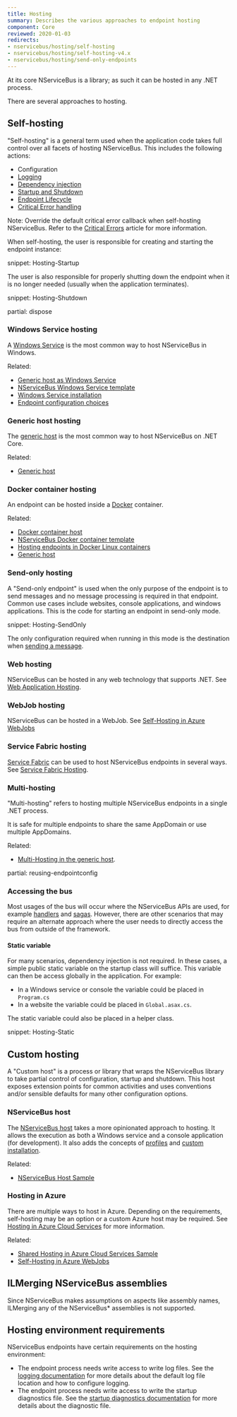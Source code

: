 ```yaml
---
title: Hosting
summary: Describes the various approaches to endpoint hosting
component: Core
reviewed: 2020-01-03
redirects:
- nservicebus/hosting/self-hosting
- nservicebus/hosting/self-hosting-v4.x
- nservicebus/hosting/send-only-endpoints
---
```


At its core NServiceBus is a library; as such it can be hosted in any .NET process.

There are several approaches to hosting.

## Self-hosting

"Self-hosting" is a general term used when the application code takes full control over all facets of hosting NServiceBus. This includes the following actions:

 * Configuration
 * [Logging](/nservicebus/logging)
 * [Dependency injection](/nservicebus/dependency-injection/)
 * [Startup and Shutdown](/samples/startup-shutdown-sequence/)
 * [Endpoint Lifecycle](/nservicebus/lifecycle/)
 * [Critical Error handling](critical-errors.md)

Note: Override the default critical error callback when self-hosting NServiceBus. Refer to the [Critical Errors](/nservicebus/hosting/critical-errors.md) article for more information.

When self-hosting, the user is responsible for creating and starting the endpoint instance:

snippet: Hosting-Startup

The user is also responsible for properly shutting down the endpoint when it is no longer needed (usually when the application terminates).

snippet: Hosting-Shutdown

partial: dispose


### Windows Service hosting

A [Windows Service](https://docs.microsoft.com/en-us/dotnet/framework/windows-services/introduction-to-windows-service-applications) is the most common way to host NServiceBus in Windows.

Related:
 * [Generic host as Windows Service](/samples/hosting/generic-host)
 * [NServiceBus Windows Service template](/nservicebus/dotnet-templates.md#nservicebus-windows-service)
 * [Windows Service installation](windows-service.md)
 * [Endpoint configuration choices](/samples/endpoint-configuration/)

### Generic host hosting

The [generic host](https://docs.microsoft.com/en-us/aspnet/core/fundamentals/host/generic-host) is the most common way to host NServiceBus on .NET Core.

Related:
 * [Generic host](/samples/hosting/generic-host)

### Docker container hosting

An endpoint can be hosted inside a [Docker](https://www.docker.com/) container.

Related:
 * [Docker container host](/nservicebus/hosting/docker-host/)
 * [NServiceBus Docker container template](/nservicebus/dotnet-templates.md#nservicebus-docker-container)
 * [Hosting endpoints in Docker Linux containers](/samples/hosting/docker/)
 * [Generic host](/samples/hosting/generic-host)

### Send-only hosting

A "Send-only endpoint" is used when the only purpose of the endpoint is to send messages and no message processing is required in that endpoint. Common use cases include websites, console applications, and windows applications. This is the code for starting an endpoint in send-only mode.

snippet: Hosting-SendOnly

The only configuration required when running in this mode is the destination when [sending a message](/nservicebus/messaging/send-a-message.md).


### Web hosting

NServiceBus can be hosted in any web technology that supports .NET. See [Web Application Hosting](web-application.md).

### WebJob hosting

NServiceBus can be hosted in a WebJob. See [Self-Hosting in Azure WebJobs](/samples/azure/webjob-host)

### Service Fabric hosting

[Service Fabric](https://docs.microsoft.com/en-us/azure/service-fabric/) can be used to host NServiceBus endpoints in several ways. See [Service Fabric Hosting](/nservicebus/hosting/service-fabric-hosting).


### Multi-hosting

"Multi-hosting" refers to hosting multiple NServiceBus endpoints in a single .NET process.

It is safe for multiple endpoints to share the same AppDomain or use multiple AppDomains.

Related:

 * [Multi-Hosting in the generic host](/samples/hosting/generic-multi-hosting/).

partial: reusing-endpointconfig

### Accessing the bus

Most usages of the bus will occur where the NServiceBus APIs are used, for example [handlers](/nservicebus/handlers/) and [sagas](/nservicebus/sagas/). However, there are other scenarios that may require an alternate approach where the user needs to directly access the bus from outside of the framework.


#### Static variable

For many scenarios, dependency injection is not required. In these cases, a simple public static variable on the startup class will suffice. This variable can then be access globally in the application. For example:

 * In a Windows service or console the variable could be placed in `Program.cs`
 * In a website the variable could be placed in `Global.asax.cs`.

The static variable could also be placed in a helper class.

snippet: Hosting-Static


## Custom hosting

A "Custom host" is a process or library that wraps the NServiceBus library to take partial control of configuration, startup and shutdown. This host exposes extension points for common activities and uses conventions and/or sensible defaults for many other configuration options.


### NServiceBus host

The [NServiceBus host](/nservicebus/hosting/nservicebus-host/) takes a more opinionated approach to hosting. It allows the execution as both a Windows service and a console application (for development). It also adds the concepts of [profiles](/nservicebus/hosting/nservicebus-host/profiles.md) and [custom installation](/nservicebus/hosting/nservicebus-host/installation.md).

Related:

 * [NServiceBus Host Sample](/samples/hosting/nservicebus-host/)


### Hosting in Azure

There are multiple ways to host in Azure. Depending on the requirements, self-hosting may be an option or a custom Azure host may be required. See [Hosting in Azure Cloud Services](/nservicebus/hosting/cloud-services-host/) for more information.

Related:

 * [Shared Hosting in Azure Cloud Services Sample](/samples/azure/shared-host/)
 * [Self-Hosting in Azure WebJobs](/samples/azure/webjob-host/)
 

## ILMerging NServiceBus assemblies

Since NServiceBus makes assumptions on aspects like assembly names, ILMerging any of the NServiceBus* assemblies is not supported.


## Hosting environment requirements

NServiceBus endpoints have certain requirements on the hosting environment:

* The endpoint process needs write access to write log files. See the [logging documentation](/nservicebus/logging) for more details about the default log file location and how to configure logging.
* The endpoint process needs write access to write the startup diagnostics file. See the [startup diagnostics documentation](/nservicebus/hosting/startup-diagnostics.md) for more details about the diagnostic file.